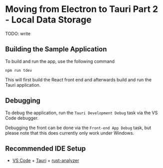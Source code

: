 # Moving from Electron to Tauri Part 2 - Local Data Storage

TODO: write

## Building the Sample Application

To build and run the app, use the following command

```shell
npm run tdev
```

This will first build the React front end and afterwards build and run the Tauri application.

## Debugging

To debug the application, run the `Tauri Development Debug` task via the VS Code debugger. 

Debugging the front can be done via the `Front-end App Debug` task, but please note that this does currently only work under Windows.

## Recommended IDE Setup

- [VS Code](https://code.visualstudio.com/) + [Tauri](https://marketplace.visualstudio.com/items?itemName=tauri-apps.tauri-vscode) + [rust-analyzer](https://marketplace.visualstudio.com/items?itemName=rust-lang.rust-analyzer)

